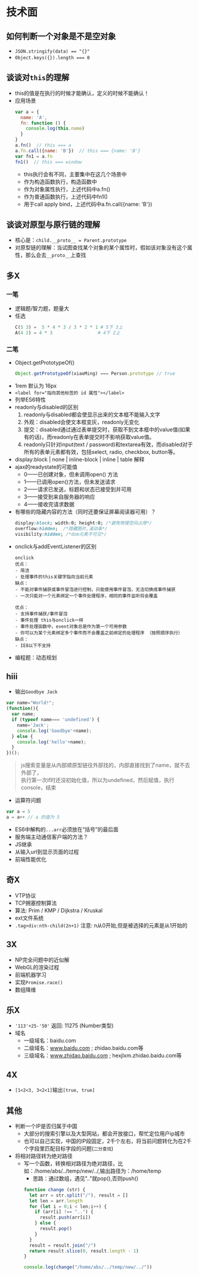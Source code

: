 # 技术面

## 如何判断一个对象是不是空对象
- `JSON.stringify(data) == "{}"`
- `Object.keys({}).length === 0`

## 谈谈对`this`的理解
- this的值是在执行的时候才能确认，定义的时候不能确认！
- 应用场景
  ```js
  var a = {
    name: 'A',
    fn: function () {
      console.log(this.name)
    }
  }
  a.fn()  // this === a
  a.fn.call({name: 'B'})  // this === {name: 'B'}
  var fn1 = a.fn
  fn1()  // this === window
  ```
  * this执行会有不同，主要集中在这几个场景中
  * 作为构造函数执行，构造函数中
  * 作为对象属性执行，上述代码中a.fn()
  * 作为普通函数执行，上述代码中fn1()
  * 用于call apply bind，上述代码中a.fn.call({name: 'B'})

## 谈谈对原型与原行链的理解
- 核心是：`child.__proto__ = Parent.prototype`
- 对原型链的理解：当试图查找某个对象的某个属性时，假如该对象没有这个属性，那么会去`__proto__`上查找

## 多X

### 一笔
- 逻辑题/智力题，题量大
- 任选
  ```python
  C(5 3) =  5 * 4 * 3 / 3 * 2 * 1 # 5下 3上
  A(4 2) = 4 * 3                 # 4下 2上
  ```

### 二笔
- Object.getPrototypeOf()  
  ```js
  Object.getPrototypeOf(xiaoMing) === Person.prototype // true
  ```
- 1rem 默认为 16px
- `<label for="指向其他标签的 id 属性"></label>`
- 列举ES6特性
- readonly与disabled的区别  
  1. readonly与disabled都会使显示出来的文本框不能输入文字
  2. 外观：disabled会使文本框变灰，readonly无变化
  3. 提交：disabled通过通过表单提交时，获取不到文本框中的value值(如果有的话)，而readonly在表单提交时不影响获取value值。
  4. readonly只针对input(text / password)和textarea有效，而disabled对于所有的表单元素都有效，包括select, radio, checkbox, button等。
- display:block | none | inline-block | inline | table 解释
- ajax的readystate的可能值  
  * 0——已创建对象，但未调用open() 方法
  * 1——已调用open()方法，但未发送请求
  * 2——请求已发送，标题和状态已接受到并可用
  * 3——接受到来自服务器的响应															
  * 4——接收完请求数据				
- 有哪些的隐藏内容的方法（同时还要保证屏幕阅读器可用）？
  ```css
  display:block; width:0; height:0; /*避免物理空间占用*/
  overflow:hidden;  /*隐藏图片,滚动条*/
  visibility:hidden; /*dom元素不可见*/
  ```
- onclick与addEventListener的区别
  ```
  onclick
  优点： 
  - 简洁 
  - 处理事件的this关键字指向当前元素 
  缺点： 
  - 不能对事件捕获或事件冒泡进行控制，只能使用事件冒泡，无法切换成事件捕获 
  - 一次只能对一个元素绑定一个事件处理程序，相同的事件监听将会覆盖
  ```
  ```
  优点： 
  - 支持事件捕获/事件冒泡
  - 事件处理 this与onclick一样 
  - 事件处理函数中，event对象总是作为第一个可用参数 
  - 你可以为某个元素绑定多个事件而不会覆盖之前绑定的处理程序 （按照顺序执行） 
  缺点： 
  - IE8以下不支持
  ```
- 编程题：动态规划

## hiii

- 输出`Goodbye Jack`
```js
var name="World!";
(function(){
  var name;
  if (typeof name=== 'undefined') {
    name='Jack';
    console.log('Goodbye'+name);
  } else {
    console.log('hello'+name);
  }
})();
```
> js搜索变量是从内部顺原型链往外部找的，内部直接找到了name，就不去外部了，  
> 执行第一次if时还没初始化值，所以为undefined，然后赋值，执行console，结束

- 运算符问题
```js
var a = 5
a = a++ // a 的值为 5
```

- ES6中解构的`...arr`必须放在“括号”的最后面
- 服务端主动通信客户端的方法？
- JS继承
- 从输入url到显示页面的过程
- 前端性能优化


## 奇X
- VTP协议
- TCP拥塞控制算法
- 算法: Prim / KMP / Dijkstra / Kruskal
- ext文件系统
- `.tag>div:nth-child(2n+1)` 注意: n从0开始,但是被选择的元素是从1开始的

## 3X
- NP完全问题中的近似解
- WebGL的渲染过程
- 前端机器学习
- 实现`Promise.race()`
- 数组降维

## 乐X
- `'113'+25-'50'` 返回: 11275 (Number类型)
- 域名
  * 一级域名：baidu.com
  * 二级域名：www.baidu.com ; zhidao.baidu.com等
  * 三级域名：www.zhidao.baidu.com ; hexjlxm.zhidao.baidu.com等

## 4X
- `[1<2<3, 3<2<1]`输出`[true, true]`

## 其他
* 判断一个IP是否归属于中国
  - 大部分的搜索引擎以及大型网站，都会开放接口，帮忙定位用户ip城市
  - 也可以自己实现，中国的IP段固定，2千个左右，将当前问题转化为在2千个字段里匹配目标字段的问题(`二分查找`)
* 将相对路径转为绝对路径
  - 写一个函数，转换相对路径为绝对路径，比如：/home/abs/../temp/new/../,输出路径为：/home/temp
    * 思路：通过数组，遇见".."就pop(),否则push()
    ```js
    function change (str) {
      let arr = str.split("/"), result = []
      let len = arr.length
      for (let i = 0;i < len;i++) {
        if (arr[i] !== "..") {
          result.push(arr[i])
        } else {
          result.pop()
        }
      }
      result = result.join("/")
      return result.slice(0, result.length - 1)
    }
    
    console.log(change("/home/abs/../temp/new/../"))
    ```
    